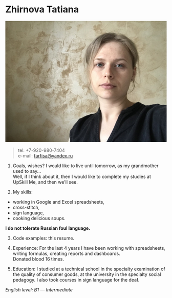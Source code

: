 # Zhirnova Tatiana

![my photo](./images/my_photo.jpg)

> tel: +7-920-980-7404  
> e-mail: farfisa@yandex.ru  

1. Goals, wishes? I would like to live until tomorrow, as my grandmother used to say...  
Well, if I think about it, then I would like to complete my studies at UpSkill Me, and then we'll see.  

2. My skills:   
+ working in Google and Excel spreadsheets,  
+ cross-stitch,  
+ sign language,  
+ cooking delicious soups.  

**I do not tolerate Russian foul language.**  

3. Code examples: this resume.  

3. Experience: For the last 4 years I have been working with spreadsheets, writing formulas, creating reports and dashboards.  
Donated blood 16 times.  

3. Education: I studied at a technical school in the specialty examination of the quality of consumer goods, at the university in the specialty social pedagogy. I also took courses in sign language for the deaf.  

*English level:  В1 — Intermediate*  